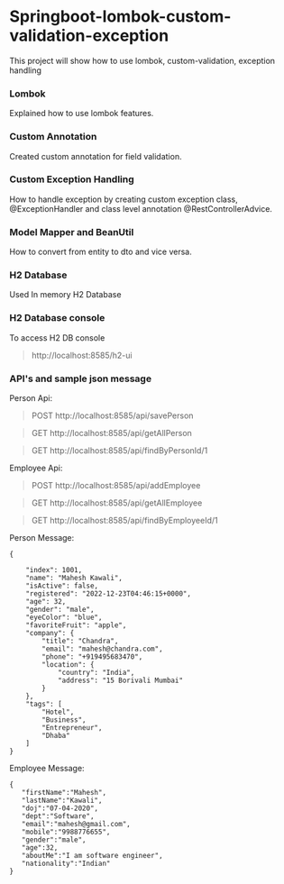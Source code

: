 # Springboot-lombok-custom-validation-exception
This project will show how to use lombok, custom-validation, exception handling

### Lombok
Explained how to use lombok features.

### Custom Annotation
Created custom annotation for field validation.

### Custom Exception Handling
How to handle exception by creating custom exception class, @ExceptionHandler and class level annotation @RestControllerAdvice.

### Model Mapper and BeanUtil
How to convert from entity to dto and vice versa.

### H2 Database
Used In memory H2 Database

### H2 Database console
To access H2 DB console  
> http://localhost:8585/h2-ui


### API's and sample json message
Person Api:

> POST http://localhost:8585/api/savePerson

> GET http://localhost:8585/api/getAllPerson

> GET http://localhost:8585/api/findByPersonId/1


Employee Api:

> POST http://localhost:8585/api/addEmployee

> GET http://localhost:8585/api/getAllEmployee

> GET http://localhost:8585/api/findByEmployeeId/1

Person Message:

```
{
    
    "index": 1001,
    "name": "Mahesh Kawali",
    "isActive": false,
    "registered": "2022-12-23T04:46:15+0000",
    "age": 32,
    "gender": "male",
    "eyeColor": "blue",
    "favoriteFruit": "apple",
    "company": {
        "title": "Chandra",
        "email": "mahesh@chandra.com",
        "phone": "+919495683470",
        "location": {
            "country": "India",
            "address": "15 Borivali Mumbai"
        }
    },
    "tags": [
        "Hotel",
        "Business",
        "Entrepreneur",
        "Dhaba"
    ]
}
```

Employee Message:
```
{
   "firstName":"Mahesh",
   "lastName":"Kawali",
   "doj":"07-04-2020",
   "dept":"Software",
   "email":"mahesh@gmail.com",
   "mobile":"9988776655",
   "gender":"male",
   "age":32,
   "aboutMe":"I am software engineer",
   "nationality":"Indian"
}
```
